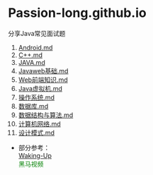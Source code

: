 # Passion-long.github.io
分享Java常见面试题  
1. [Android.md](https://github.com/Passion-long/Passion-long.github.io/blob/master/Android.md)  
2. [C++.md](https://github.com/Passion-long/Passion-long.github.io/blob/master/C%2B%2B.md)  
3. [JAVA.md](https://github.com/Passion-long/Passion-long.github.io/blob/master/JAVA.md)  
4. [Javaweb基础.md](https://github.com/Passion-long/Passion-long.github.io/blob/master/Javaweb%E5%9F%BA%E7%A1%80.md)  
5. [Web前端知识.md](https://github.com/Passion-long/Passion-long.github.io/blob/master/Web%E5%89%8D%E7%AB%AF%E7%9F%A5%E8%AF%86.md)  
6. [Java虚拟机.md](https://github.com/Passion-long/Passion-long.github.io/blob/master/Java%E8%99%9A%E6%8B%9F%E6%9C%BA.md)  
7. [操作系统.md](https://github.com/Passion-long/Passion-long.github.io/blob/master/%E6%93%8D%E4%BD%9C%E7%B3%BB%E7%BB%9F.md)  
8. [数据库.md](https://github.com/Passion-long/Passion-long.github.io/blob/master/%E6%95%B0%E6%8D%AE%E5%BA%93.md)  
9. [数据结构与算法.md](https://github.com/Passion-long/Passion-long.github.io/blob/master/%E6%95%B0%E6%8D%AE%E7%BB%93%E6%9E%84%E4%B8%8E%E7%AE%97%E6%B3%95.md)  
10. [计算机网络.md](https://github.com/Passion-long/Passion-long.github.io/blob/master/%E8%AE%A1%E7%AE%97%E6%9C%BA%E7%BD%91%E7%BB%9C.md)  
11. [设计模式.md](https://github.com/Passion-long/Passion-long.github.io/blob/master/%E8%AE%BE%E8%AE%A1%E6%A8%A1%E5%BC%8F.md)  



  
  
* 部分参考：  
[Waking-Up](https://github.com/wolverinn/Waking-Up)  
<font color=#008000>黑马视频</font>  
